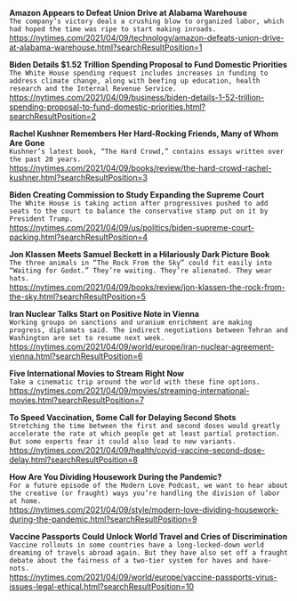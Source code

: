 **Amazon Appears to Defeat Union Drive at Alabama Warehouse**\
`The company’s victory deals a crushing blow to organized labor, which had hoped the time was ripe to start making inroads.`\
https://nytimes.com/2021/04/09/technology/amazon-defeats-union-drive-at-alabama-warehouse.html?searchResultPosition=1

**Biden Details $1.52 Trillion Spending Proposal to Fund Domestic Priorities**\
`The White House spending request includes increases in funding to address climate change, along with beefing up education, health research and the Internal Revenue Service.`\
https://nytimes.com/2021/04/09/business/biden-details-1-52-trillion-spending-proposal-to-fund-domestic-priorities.html?searchResultPosition=2

**Rachel Kushner Remembers Her Hard-Rocking Friends, Many of Whom Are Gone**\
`Kushner’s latest book, “The Hard Crowd,” contains essays written over the past 20 years.`\
https://nytimes.com/2021/04/09/books/review/the-hard-crowd-rachel-kushner.html?searchResultPosition=3

**Biden Creating Commission to Study Expanding the Supreme Court**\
`The White House is taking action after progressives pushed to add seats to the court to balance the conservative stamp put on it by President Trump.`\
https://nytimes.com/2021/04/09/us/politics/biden-supreme-court-packing.html?searchResultPosition=4

**Jon Klassen Meets Samuel Beckett in a Hilariously Dark Picture Book**\
`The three animals in “The Rock From the Sky” could fit easily into “Waiting for Godot.” They’re waiting. They’re alienated. They wear hats.`\
https://nytimes.com/2021/04/09/books/review/jon-klassen-the-rock-from-the-sky.html?searchResultPosition=5

**Iran Nuclear Talks Start on Positive Note in Vienna**\
`Working groups on sanctions and uranium enrichment are making progress, diplomats said. The indirect negotiations between Tehran and Washington are set to resume next week.`\
https://nytimes.com/2021/04/09/world/europe/iran-nuclear-agreement-vienna.html?searchResultPosition=6

**Five International Movies to Stream Right Now**\
`Take a cinematic trip around the world with these fine options.`\
https://nytimes.com/2021/04/09/movies/streaming-international-movies.html?searchResultPosition=7

**To Speed Vaccination, Some Call for Delaying Second Shots**\
`Stretching the time between the first and second doses would greatly accelerate the rate at which people get at least partial protection. But some experts fear it could also lead to new variants.`\
https://nytimes.com/2021/04/09/health/covid-vaccine-second-dose-delay.html?searchResultPosition=8

**How Are You Dividing Housework During the Pandemic?**\
`For a future episode of the Modern Love Podcast, we want to hear about the creative (or fraught) ways you’re handling the division of labor at home.`\
https://nytimes.com/2021/04/09/style/modern-love-dividing-housework-during-the-pandemic.html?searchResultPosition=9

**Vaccine Passports Could Unlock World Travel and Cries of Discrimination**\
`Vaccine rollouts in some countries have a long-locked-down world dreaming of travels abroad again. But they have also set off a fraught debate about the fairness of a two-tier system for haves and have-nots.`\
https://nytimes.com/2021/04/09/world/europe/vaccine-passports-virus-issues-legal-ethical.html?searchResultPosition=10

